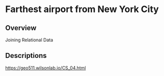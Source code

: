 # Farthest airport from New York City

## Overview
Joining Relational Data

## Descriptions
https://geo511.wilsonlab.io/CS_04.html
